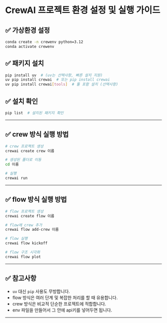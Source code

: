 # CrewAI 프로젝트 환경 설정 및 실행 가이드

## ✅ 가상환경 설정
```bash
conda create -n crewenv python=3.12
conda activate crewenv
```

## ✅ 패키지 설치
```bash
pip install uv  # (uv는 선택사항, 빠른 설치 지원)
uv pip install crewai  # 또는 pip install crewai
uv pip install crewai[tools]  # 툴 포함 설치 (선택사항)
```

## ✅ 설치 확인
```bash
pip list  # 설치된 패키지 확인
```

---

## ✅ crew 방식 실행 방법
```bash
# crew 프로젝트 생성
crewai create crew 이름

# 생성된 폴더로 이동
cd 이름

# 실행
crewai run
```

---

## ✅ flow 방식 실행 방법
```bash
# flow 프로젝트 생성
crewai create flow 이름

# flow에 crew 추가
crewai flow add-crew 이름

# flow 실행
crewai flow kickoff

# flow 구조 시각화
crewai flow plot
```

---

## ✅ 참고사항
- `uv` 대신 `pip` 사용도 무방합니다.
- flow 방식은 여러 단계 및 복잡한 처리를 할 때 유용합니다.
- crew 방식은 비교적 단순한 프로젝트에 적합합니다.
- env 파일을 만들어서 그 안에 api키를 넣어두면 됩니다.
---
